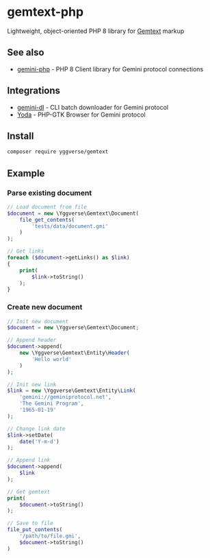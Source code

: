 # gemtext-php

Lightweight, object-oriented PHP 8 library for [Gemtext](https://geminiprotocol.net/docs/gemtext.gmi) markup

## See also

* [gemini-php](https://github.com/YGGverse/gemini-php) - PHP 8 Client library for Gemini protocol connections

## Integrations

* [gemini-dl](https://github.com/YGGverse/gemini-dl) - CLI batch downloader for Gemini protocol
* [Yoda](https://github.com/YGGverse/Yoda) - PHP-GTK Browser for Gemini protocol

## Install

``` bash
composer require yggverse/gemtext
```

## Example

### Parse existing document

``` php
// Load document from file
$document = new \Yggverse\Gemtext\Document(
    file_get_contents(
        'tests/data/document.gmi'
    )
);

// Get links
foreach ($document->getLinks() as $link)
{
    print(
        $link->toString()
    );
}
```

### Create new document

``` php
// Init new document
$document = new \Yggverse\Gemtext\Document;

// Append header
$document->append(
    new \Yggverse\Gemtext\Entity\Header(
        'Hello world'
    )
);

// Init new link
$link = new \Yggverse\Gemtext\Entity\Link(
    'gemini://geminiprotocol.net',
    'The Gemini Program',
    '1965-01-19'
);

// Change link date
$link->setDate(
    date('Y-m-d')
);

// Append link
$document->append(
    $link
);

// Get gemtext
print(
    $document->toString()
);

// Save to file
file_put_contents(
    '/path/to/file.gmi',
    $document->toString()
)
```